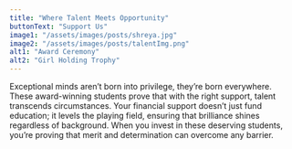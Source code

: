```yaml
---
title: "Where Talent Meets Opportunity"
buttonText: "Support Us"
image1: "/assets/images/posts/shreya.jpg"
image2: "/assets/images/posts/talentImg.png"
alt1: "Award Ceremony"
alt2: "Girl Holding Trophy"
---
```


Exceptional minds aren’t born into privilege, they’re born everywhere. These award-winning students prove that with the right support, talent transcends circumstances. Your financial support doesn’t just fund education; it levels the playing field, ensuring that brilliance shines regardless of background. When you invest in these deserving students, you’re proving that merit and determination can overcome any barrier.
